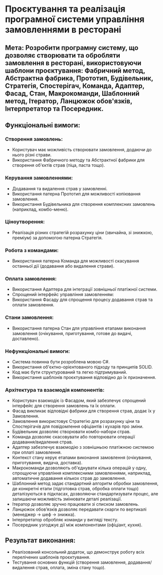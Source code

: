 # Проєктування та реалізація програмної системи управління замовленнями в ресторані
## Мета: Розробити програмну систему, що дозволяє створювати та обробляти замовлення в ресторані, використовуючи шаблони проєктування: Фабричний метод, Абстрактна фабрика, Прототип, Будівельник, Стратегія, Спостерігач, Команда, Адаптер, Фасад, Стан, Макрокоманди, Шаблонний метод, Ітератор, Ланцюжок обов'язків, Інтерпретатор та Посередник.
## Функціональні вимоги:
### Створення замовлень:
- Користувач має можливість створювати замовлення, додаючи до нього різні страви.
- Використання Фабричного методу та Абстрактної фабрики для створення об'єктів страв (піца, паста тощо).
### Керування замовленнями:
- Додавання та видалення страв у замовленні.
- Використання патерна Прототип для можливості копіювання замовлення.
- Використання Будівельника для створення комплексних замовлень (наприклад, комбо-меню).
### Ціноутворення:
- Реалізація різних стратегій розрахунку ціни (звичайна, зі знижкою, преміум) за допомогою патерна Стратегія.
### Робота з командами:
- Використання патерна Команда для можливості скасування останньої дії (додавання або видалення страви).
### Оплата замовлення:
- Використання Адаптера для інтеграції зовнішньої платіжної системи.
- Спрощений інтерфейс управління замовленням:
- Використання Фасаду для спрощення процесу додавання страв та оплати замовлення.
### Стани замовлення:
- Використання патерна Стан для управління етапами виконання замовлення (очікування, приготування, готове до видачі, доставлено).
### Нефункціональні вимоги:
- Система повинна бути розроблена мовою C#.
- Використання об'єктно-орієнтованого підходу та принципів SOLID.
- Код має бути структурований та легко підтримуваний.
- Використання шаблонів проєктування відповідно до їх призначення.
### Архітектура та взаємодія компонентів:
- Користувач взаємодіє із Фасадом, який забезпечує спрощений інтерфейс для створення замовлень та їх оплати.
- Фасад викликає відповідні фабрики для створення страв, додає їх у Замовлення.
- Замовлення використовує Стратегію для розрахунку ціни та Спостерігачів для повідомлення офіціантів і кухарів про зміни.
- Будівельник дозволяє створювати комбо-набори страв.
- Команда дозволяє скасовувати або повторювати операції додавання/видалення страв.
- Адаптер забезпечує взаємодію з зовнішньою платіжною системою при оплаті замовлення.
- Контекст стану керує етапами виконання замовлення (очікування, приготування, видача, доставка).
- Макрокоманди дозволяють об'єднувати кілька операцій у одну, спрощуючи управління комплексними замовленнями, наприклад, автоматичне додавання кількох страв до замовлення.
- Шаблонний метод задає стандартний алгоритм обробки замовлення, де конкретні етапи (підготовка страв, обробка оплати тощо) деталізуються в підкласах, дозволяючи стандартизувати процес, але залишаючи можливість змінювати деталі реалізації.
- Ітератор дозволяє зручно працювати зі списком замовлень.
- Ланцюжок обов’язків дозволяє передавати скарги по вертикалі (менеджер → шеф → знижка).
- Інтерпретатор обробляє команди у вигляді тексту.
- Посередник узгоджує дії між компонентами (офіціант, кухня).
## Результат виконання:
- Реалізований консольний додаток, що демонструє роботу всіх перелічених шаблонів проєктування.
- Тестування основних функцій (створення замовлення, додавання/видалення страв, оплата, зміна стану тощо).
